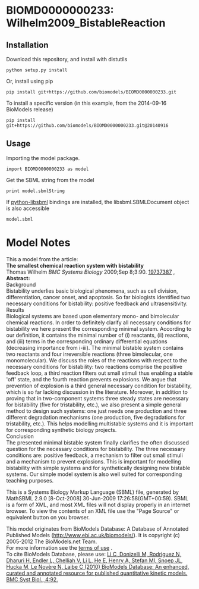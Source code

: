 # BIOMD0000000233: Wilhelm2009_BistableReaction

## Installation

Download this repository, and install with distutils

`python setup.py install`

Or, install using pip

`pip install git+https://github.com/biomodels/BIOMD0000000233.git`

To install a specific version (in this example, from the 2014-09-16 BioModels release)

`pip install git+https://github.com/biomodels/BIOMD0000000233.git@20140916`

## Usage

Importing the model package.

`import BIOMD0000000233 as model`

Get the SBML string from the model

`print model.sbmlString`

If [python-libsbml](https://pypi.python.org/pypi/python-libsbml) bindings are
installed, the libsbml.SBMLDocument object is also accessible

`model.sbml`


# Model Notes


This a model from the article:  
**The smallest chemical reaction system with bistability**   
Thomas Wilhelm _BMC Systems Biology_ 2009;Sep 8;3:90.
[19737387](http://www.ncbi.nlm.nih.gov/pubmed/19737387) ,  
**Abstract:**   
Background  
Bistability underlies basic biological phenomena, such as cell division,
differentiation, cancer onset, and apoptosis. So far biologists identified two
necessary conditions for bistability: positive feedback and ultrasensitivity.  
Results  
Biological systems are based upon elementary mono- and bimolecular chemical
reactions. In order to definitely clarify all necessary conditions for
bistability we here present the corresponding minimal system. According to our
definition, it contains the minimal number of (i) reactants, (ii) reactions,
and (iii) terms in the corresponding ordinary differential equations
(decreasing importance from i-iii). The minimal bistable system contains two
reactants and four irreversible reactions (three bimolecular, one
monomolecular). We discuss the roles of the reactions with respect to the
necessary conditions for bistability: two reactions comprise the positive
feedback loop, a third reaction filters out small stimuli thus enabling a
stable 'off' state, and the fourth reaction prevents explosions. We argue that
prevention of explosion is a third general necessary condition for
bistability, which is so far lacking discussion in the literature. Moreover,
in addition to proving that in two-component systems three steady states are
necessary for bistability (five for tristability, etc.), we also present a
simple general method to design such systems: one just needs one production
and three different degradation mechanisms (one production, five degradations
for tristability, etc.). This helps modelling multistable systems and it is
important for corresponding synthetic biology projects.  
Conclusion  
The presented minimal bistable system finally clarifies the often discussed
question for the necessary conditions for bistability. The three necessary
conditions are: positive feedback, a mechanism to filter out small stimuli and
a mechanism to prevent explosions. This is important for modelling bistability
with simple systems and for synthetically designing new bistable systems. Our
simple model system is also well suited for corresponding teaching purposes.

  

This is a Systems Biology Markup Language (SBML) file, generated by MathSBML
2.9.0 [8-Oct-2008] 30-Jun-2009 17:26:58(GMT+00:59). SBML is a form of XML, and
most XML files will not display properly in an internet browser. To view the
contents of an XML file use the "Page Source" or equivalent button on you
browser.

This model originates from BioModels Database: A Database of Annotated
Published Models (http://www.ebi.ac.uk/biomodels/). It is copyright (c)
2005-2012 The BioModels.net Team.  
For more information see the [terms of
use](http://www.ebi.ac.uk/biomodels/legal.html) .  
To cite BioModels Database, please use: [Li C, Donizelli M, Rodriguez N,
Dharuri H, Endler L, Chelliah V, Li L, He E, Henry A, Stefan MI, Snoep JL,
Hucka M, Le Novère N, Laibe C (2010) BioModels Database: An enhanced, curated
and annotated resource for published quantitative kinetic models. BMC Syst
Biol., 4:92.](http://www.ncbi.nlm.nih.gov/pubmed/20587024)


